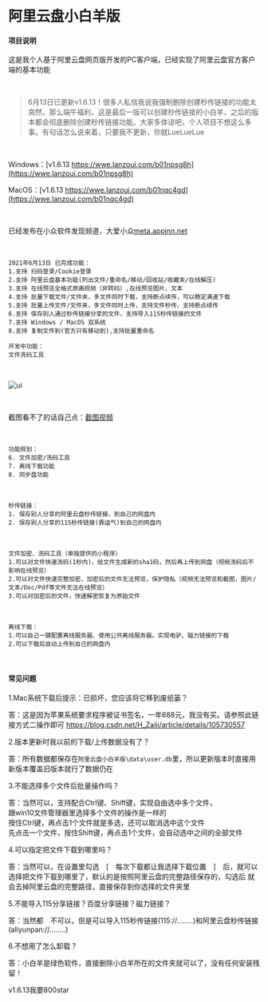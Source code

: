 # 阿里云盘小白羊版

#### 项目说明

这是我个人基于阿里云盘网页版开发的PC客户端，已经实现了阿里云盘官方客户端的基本功能

<br />

> 6月13日已更新v1.6.13！很多人私信我说我强制删除创建秒传链接的功能太突然，那么端午福利，这是最后一版可以创建秒传链接的小白羊，之后的版本都会彻底删除创建秒传链接功能。大家多体谅吧，个人项目不想这么多事。有句话怎么说来着，只要我不更新，你就LueLueLue

  <br />
  
Windows：[v1.6.13 https://wwe.lanzoui.com/b01npsg8h](https://wwe.lanzoui.com/b01npsg8h)

MacOS：[v1.6.13 https://wwe.lanzoui.com/b01nqc4gd](https://wwe.lanzoui.com/b01nqc4gd)

<br />

已经发布在小众软件发现频道，大爱小众[meta.appinn.net](https://meta.appinn.net)

<br />

``````
2021年6月13日 已完成功能：
1.支持 扫码登录/Cookie登录
2.支持 阿里云盘基本功能(列出文件/重命名/移动/回收站/收藏夹/在线解压)
3.支持 在线预览全格式原画视频（非转码）,在线预览图片、文本
4.支持 批量下载文件/文件夹，多文件同时下载，支持断点续传，可以稳定满速下载
5.支持 批量上传文件/文件夹，多文件同时上传，支持文件秒传，支持断点续传
6.支持 保存别人通过秒传链接分享的文件，支持导入115秒传链接的文件
7.支持 Windows / MacOS 双系统
8.支持 复制文件到(官方只有移动到),支持批量重命名

开发中功能：
文件洗码工具
``````

<br />

![ui](https://files.xiami.com/musician-avatar/07d8ec1a38a5462c3afbfac41413b8af/a7a5f9bd75333768990a48931fd4f6d3-846x558.gif)


<br />

截图看不了的话自己点：[截图视频](https://files.xiami.com/musician-avatar/07d8ec1a38a5462c3afbfac41413b8af/a7a5f9bd75333768990a48931fd4f6d3-846x558.gif)
 
 <br />
  
``````
功能规划：
6. 文件加密/洗码工具
7. 离线下载功能
8. 同步盘功能
``````

<br />

``````
秒传链接：
1. 保存别人分享的阿里云盘秒传链接，到自己的网盘内
2. 保存别人分享的115秒传链接(靠运气)到自己的网盘内
``````

<br />

``````
文件加密、洗码工具（单独提供的小程序）
1.可以对文件快速洗码(1秒内)，给文件生成新的sha1码，然后再上传到网盘（视频洗码后不影响在线预览）
2.可以对文件快速完整加密，加密后的文件无法预览，保护隐私（视频无法预览和截图，图片/文本/Doc/Pdf等文件无法在线预览）
3.可以对加密后的文件，快速解密恢复为原始文件
``````

<br />

``````
离线下载：
1.可以自己一键配置离线服务器、使用公共离线服务器。实现电驴、磁力链接的下载
2.可以下载后自动上传到自己的网盘内
``````
<br />


#### 常见问题
1.Mac系统下载后提示：已损坏，您应该将它移到废纸篓？

答：这是因为苹果系统要求程序被证书签名，一年688元，我没有买。请参照此链接方式二操作即可
https://blog.csdn.net/H_Zaiii/article/details/105730557

2.版本更新时我以前的下载/上传数据没有了？

答：所有数据都保存在`阿里云盘小白羊版\data\user.db`里，所以更新版本时直接用新版本覆盖旧版本就行了数据仍在

3.不能选择多个文件后批量操作吗？

答：当然可以，支持配合Ctrl键、Shift键，实现自由选中多个文件，<br />
跟win10文件管理器里选择多个文件的操作是一样的<br />按住Ctrl键，再点击1个文件就是多选，还可以取消选中这个文件<br />
先点击一个文件，按住Shift键，再点击1个文件，会自动选中之间的全部文件<br />

4.可以指定把文件下载到哪里吗？

答：当然可以，在设置里勾选　[　每次下载都让我选择下载位置　]　后，就可以选择把文件下载到哪里了，默认的是按照阿里云盘的完整路径保存的，勾选后 就会去掉阿里云盘的完整路径，直接保存到你选择的文件夹里

5.不能导入115分享链接？百度分享链接？磁力链接？

答：当然都　不可以，但是可以导入115秒传链接(115://........)和阿里云盘秒传链接(aliyunpan://........)

6.不想用了怎么卸载？

答：小白羊是绿色软件，直接删除小白羊所在的文件夹就可以了，没有任何安装残留！


v1.6.13我要800star

